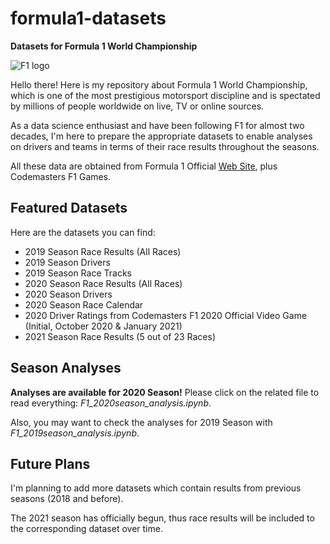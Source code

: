 # formula1-datasets

**Datasets for Formula 1 World Championship**

![F1 logo](https://i.ibb.co/0Cv5J79/f1-logo-present.png)

Hello there! Here is my repository about Formula 1 World Championship, which is one of the most prestigious motorsport discipline and is spectated by millions of people worldwide on live, TV or online sources.

As a data science enthusiast and have been following F1 for almost two decades, I'm here to prepare the appropriate datasets to enable analyses on drivers and teams in terms of their race results throughout the seasons.

All these data are obtained from Formula 1 Official [Web Site](https://www.formula1.com/), plus Codemasters F1 Games.

## Featured Datasets

Here are the datasets you can find:

- 2019 Season Race Results (All Races)
- 2019 Season Drivers
- 2019 Season Race Tracks
- 2020 Season Race Results (All Races)
- 2020 Season Drivers
- 2020 Season Race Calendar
- 2020 Driver Ratings from Codemasters F1 2020 Official Video Game (Initial, October 2020 & January 2021)
- 2021 Season Race Results (5 out of 23 Races)

## Season Analyses

**Analyses are available for 2020 Season!** Please click on the related file to read everything: _F1_2020season_analysis.ipynb_.

Also, you may want to check the analyses for 2019 Season with _F1_2019season_analysis.ipynb_.

## Future Plans

I'm planning to add more datasets which contain results from previous seasons (2018 and before).

The 2021 season has officially begun, thus race results will be included to the corresponding dataset over time.
